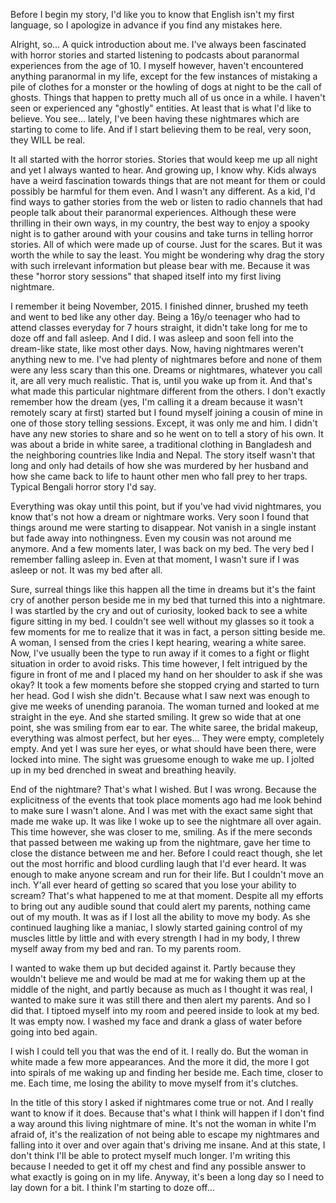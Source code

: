 Before I begin my story, I'd like you to know that English isn't my first language, so I apologize in advance if you find any mistakes here.

Alright, so... A quick introduction about me. I've always been fascinated with horror stories and started listening to podcasts about paranormal experiences from the age of 10. I myself however, haven't encountered anything paranormal in my life, except for the few instances of mistaking a pile of clothes for a monster or the howling of dogs at night to be the call of ghosts. Things that happen to pretty much all of us once in a while. I haven't seen or experienced any "ghostly" entities. At least that is what I'd like to believe. You see... lately, I've been having these nightmares which are starting to come to life. And if I start believing them to be real, very soon, they WILL be real.

It all started with the horror stories. Stories that  would keep me up all night and yet I always wanted to hear. And growing up, I know why. Kids always have a weird fascination towards things that are not meant for them or could possibly be harmful for them even. And I wasn't any different. As a kid, I'd find ways to gather stories from the web or listen to radio channels that had people talk about their paranormal experiences. Although these were thrilling in their own ways, in my country, the best way to enjoy a spooky night is to gather around with your cousins and take turns in telling horror stories. All of which were made up of course. Just for the scares. But it was worth the while to say the least. You might be wondering why drag the story with such irrelevant information but please bear with me. Because it was these "horror story sessions" that shaped itself into my first living nightmare.

I remember it being November, 2015. I finished dinner, brushed my teeth and went to bed like any other day. Being a 16y/o teenager who had to attend classes everyday for 7 hours straight, it didn't take long for me to doze off and fall asleep. And I did. I was asleep and soon fell into the dream-like state, like most other days. Now, having nightmares weren't anything new to me. I've had plenty of nightmares before and none of them were any less scary than this one. Dreams or nightmares, whatever you call it, are all very much realistic. That is, until you wake up from it. And that's what made this particular nightmare different from the others. I don't exactly remember how the dream (yes, I'm calling it a dream because it wasn't remotely scary at first) started but I found myself joining a cousin of mine in one of those story telling sessions. Except, it was only me and him. I didn't have any new stories to share and so he went on to tell a story of his own. It was about a bride in white saree‌, a traditional clothing in Bangladesh and the neighboring countries like India and Nepal. The story itself wasn't that long and only had details of how she was murdered by her husband and how she came back to life to haunt other men who fall prey to her traps. Typical Bengali horror story I'd say. 

Everything was okay until this point, but if you've had vivid nightmares, you know that's not how a dream or nightmare works. Very soon I found that things around me were starting to disappear. Not vanish in a single instant but fade away into nothingness. Even my cousin was not around me anymore. And a few moments later, I was back on my bed. The very bed I remember falling asleep in. Even at that moment, I wasn't sure if I was asleep or not. It was my bed after all.

Sure, surreal things like this happen all the time in dreams but it's the faint cry of another person beside me in my bed that turned this into a nightmare. I was startled by the cry and out of curiosity, looked back to see a white figure sitting in my bed. I couldn't see well without my glasses so it took a few moments for me to realize that it was in fact, a person sitting beside me. A woman, I sensed from the cries I kept hearing, wearing a white saree. Now, I've usually been the type to run away if it comes to a fight or flight situation in order to avoid risks. This time however, I felt intrigued by the figure in front of me and I placed my hand on her shoulder to ask if she was okay? It took a few moments before she stopped crying and started to turn her head. God I wish she didn't. Because what I saw next was enough to give me weeks of unending paranoia. The woman turned and looked at me straight in the eye. And she started smiling. It grew so wide that at one point, she was smiling from ear to ear. The white saree, the bridal makeup, everything was almost perfect, but her eyes... They were empty, completely empty. And yet I was sure her eyes, or what should have been there, were locked into mine. The sight was gruesome enough to wake me up. I jolted up in my bed drenched in sweat and breathing heavily.

End of the nightmare? That's what I wished. But I was wrong. Because the explicitness of the events that took place moments ago had me look behind to make sure I wasn't alone. And I was met with the exact same sight that made me wake up. It was like I woke up to see the nightmare all over again. This time however, she was closer to me, smiling. As if the mere seconds that passed between me waking up from the nightmare, gave her time to close the distance between me and her. Before I could react though, she let out the most horrific and blood curdling laugh that I'd ever heard. It was enough to make anyone scream and run for their life. But I couldn't move an inch. Y'all ever heard of getting so scared that you lose your ability to scream? That's what happened to me at that moment. Despite all my efforts to bring out any audible sound that could alert my parents, nothing came out of my mouth. It was as if I lost all the ability to move my body. As she continued laughing like a maniac, I slowly started gaining control of my muscles little by little and with every strength I had in my body, I threw myself away from my bed and ran. To my parents room.

I wanted to wake them up but decided against it. Partly because they wouldn't believe me and would be mad at me for waking them up at the middle of the night, and partly because as much as I thought it was real, I wanted to make sure it was still there and then alert my parents. And so I did that. I tiptoed myself into my room and peered inside to look at my bed. It was empty now. I washed my face and drank a glass of water before going into bed again.

I wish I could tell you that was the end of it. I really do. But the woman in white made a few more appearances. And the more it did, the more I got into spirals of me waking up and finding her beside me. Each time, closer to me. Each time, me losing the ability to move myself from it's clutches.

In the title of this story I asked if nightmares come true or not. And I really want to know if it does. Because that's what I think will happen if I don't find a way around this living nightmare of mine. It's not the woman in white I'm afraid of, it's the realization of not being able to escape my nightmares and falling into it over and over again that's driving me insane. And at this state, I don't think I'll be able to protect myself much longer. I'm writing this because I needed to get it off my chest and find any possible answer to what exactly is going on in my life. Anyway, it's been a long day so I need to lay down for a bit. I think I'm starting to doze off...